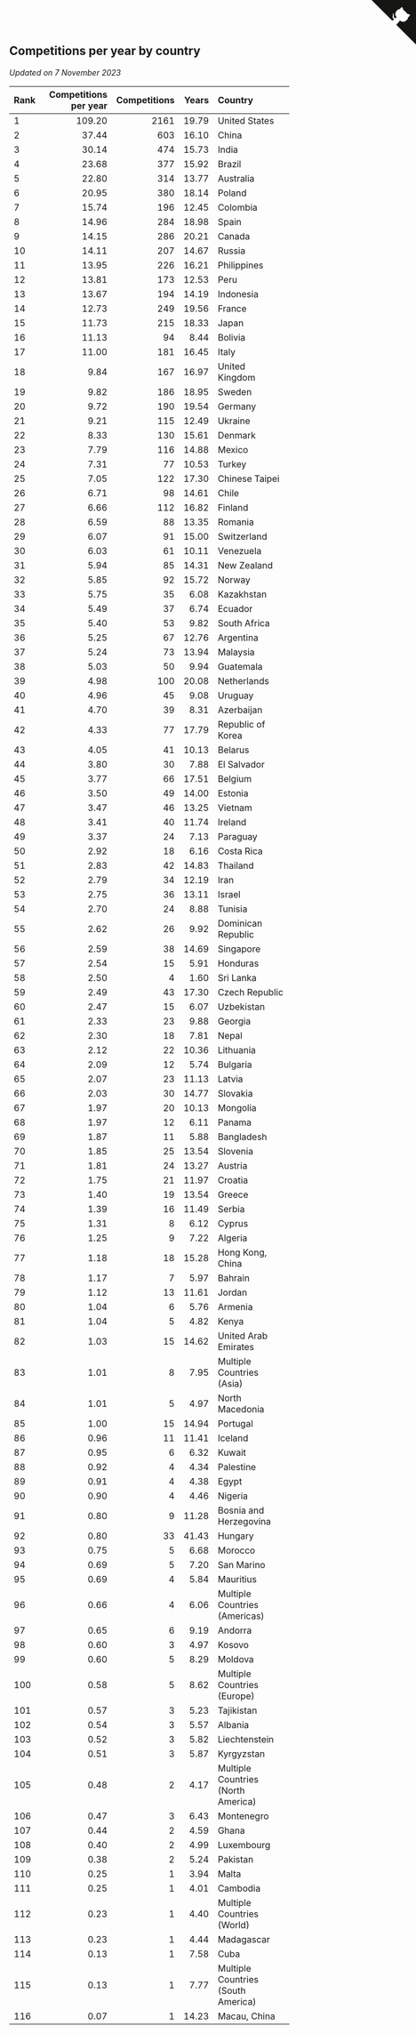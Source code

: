 ## Competitions per year by country

*Updated on  7 November 2023*

| Rank | Competitions per year | Competitions | Years | Country |
| :--- | ---: | ---: | ---: | :--- |
| 1 | 109.20 | 2161 | 19.79 | United States |
| 2 | 37.44 | 603 | 16.10 | China |
| 3 | 30.14 | 474 | 15.73 | India |
| 4 | 23.68 | 377 | 15.92 | Brazil |
| 5 | 22.80 | 314 | 13.77 | Australia |
| 6 | 20.95 | 380 | 18.14 | Poland |
| 7 | 15.74 | 196 | 12.45 | Colombia |
| 8 | 14.96 | 284 | 18.98 | Spain |
| 9 | 14.15 | 286 | 20.21 | Canada |
| 10 | 14.11 | 207 | 14.67 | Russia |
| 11 | 13.95 | 226 | 16.21 | Philippines |
| 12 | 13.81 | 173 | 12.53 | Peru |
| 13 | 13.67 | 194 | 14.19 | Indonesia |
| 14 | 12.73 | 249 | 19.56 | France |
| 15 | 11.73 | 215 | 18.33 | Japan |
| 16 | 11.13 | 94 | 8.44 | Bolivia |
| 17 | 11.00 | 181 | 16.45 | Italy |
| 18 | 9.84 | 167 | 16.97 | United Kingdom |
| 19 | 9.82 | 186 | 18.95 | Sweden |
| 20 | 9.72 | 190 | 19.54 | Germany |
| 21 | 9.21 | 115 | 12.49 | Ukraine |
| 22 | 8.33 | 130 | 15.61 | Denmark |
| 23 | 7.79 | 116 | 14.88 | Mexico |
| 24 | 7.31 | 77 | 10.53 | Turkey |
| 25 | 7.05 | 122 | 17.30 | Chinese Taipei |
| 26 | 6.71 | 98 | 14.61 | Chile |
| 27 | 6.66 | 112 | 16.82 | Finland |
| 28 | 6.59 | 88 | 13.35 | Romania |
| 29 | 6.07 | 91 | 15.00 | Switzerland |
| 30 | 6.03 | 61 | 10.11 | Venezuela |
| 31 | 5.94 | 85 | 14.31 | New Zealand |
| 32 | 5.85 | 92 | 15.72 | Norway |
| 33 | 5.75 | 35 | 6.08 | Kazakhstan |
| 34 | 5.49 | 37 | 6.74 | Ecuador |
| 35 | 5.40 | 53 | 9.82 | South Africa |
| 36 | 5.25 | 67 | 12.76 | Argentina |
| 37 | 5.24 | 73 | 13.94 | Malaysia |
| 38 | 5.03 | 50 | 9.94 | Guatemala |
| 39 | 4.98 | 100 | 20.08 | Netherlands |
| 40 | 4.96 | 45 | 9.08 | Uruguay |
| 41 | 4.70 | 39 | 8.31 | Azerbaijan |
| 42 | 4.33 | 77 | 17.79 | Republic of Korea |
| 43 | 4.05 | 41 | 10.13 | Belarus |
| 44 | 3.80 | 30 | 7.88 | El Salvador |
| 45 | 3.77 | 66 | 17.51 | Belgium |
| 46 | 3.50 | 49 | 14.00 | Estonia |
| 47 | 3.47 | 46 | 13.25 | Vietnam |
| 48 | 3.41 | 40 | 11.74 | Ireland |
| 49 | 3.37 | 24 | 7.13 | Paraguay |
| 50 | 2.92 | 18 | 6.16 | Costa Rica |
| 51 | 2.83 | 42 | 14.83 | Thailand |
| 52 | 2.79 | 34 | 12.19 | Iran |
| 53 | 2.75 | 36 | 13.11 | Israel |
| 54 | 2.70 | 24 | 8.88 | Tunisia |
| 55 | 2.62 | 26 | 9.92 | Dominican Republic |
| 56 | 2.59 | 38 | 14.69 | Singapore |
| 57 | 2.54 | 15 | 5.91 | Honduras |
| 58 | 2.50 | 4 | 1.60 | Sri Lanka |
| 59 | 2.49 | 43 | 17.30 | Czech Republic |
| 60 | 2.47 | 15 | 6.07 | Uzbekistan |
| 61 | 2.33 | 23 | 9.88 | Georgia |
| 62 | 2.30 | 18 | 7.81 | Nepal |
| 63 | 2.12 | 22 | 10.36 | Lithuania |
| 64 | 2.09 | 12 | 5.74 | Bulgaria |
| 65 | 2.07 | 23 | 11.13 | Latvia |
| 66 | 2.03 | 30 | 14.77 | Slovakia |
| 67 | 1.97 | 20 | 10.13 | Mongolia |
| 68 | 1.97 | 12 | 6.11 | Panama |
| 69 | 1.87 | 11 | 5.88 | Bangladesh |
| 70 | 1.85 | 25 | 13.54 | Slovenia |
| 71 | 1.81 | 24 | 13.27 | Austria |
| 72 | 1.75 | 21 | 11.97 | Croatia |
| 73 | 1.40 | 19 | 13.54 | Greece |
| 74 | 1.39 | 16 | 11.49 | Serbia |
| 75 | 1.31 | 8 | 6.12 | Cyprus |
| 76 | 1.25 | 9 | 7.22 | Algeria |
| 77 | 1.18 | 18 | 15.28 | Hong Kong, China |
| 78 | 1.17 | 7 | 5.97 | Bahrain |
| 79 | 1.12 | 13 | 11.61 | Jordan |
| 80 | 1.04 | 6 | 5.76 | Armenia |
| 81 | 1.04 | 5 | 4.82 | Kenya |
| 82 | 1.03 | 15 | 14.62 | United Arab Emirates |
| 83 | 1.01 | 8 | 7.95 | Multiple Countries (Asia) |
| 84 | 1.01 | 5 | 4.97 | North Macedonia |
| 85 | 1.00 | 15 | 14.94 | Portugal |
| 86 | 0.96 | 11 | 11.41 | Iceland |
| 87 | 0.95 | 6 | 6.32 | Kuwait |
| 88 | 0.92 | 4 | 4.34 | Palestine |
| 89 | 0.91 | 4 | 4.38 | Egypt |
| 90 | 0.90 | 4 | 4.46 | Nigeria |
| 91 | 0.80 | 9 | 11.28 | Bosnia and Herzegovina |
| 92 | 0.80 | 33 | 41.43 | Hungary |
| 93 | 0.75 | 5 | 6.68 | Morocco |
| 94 | 0.69 | 5 | 7.20 | San Marino |
| 95 | 0.69 | 4 | 5.84 | Mauritius |
| 96 | 0.66 | 4 | 6.06 | Multiple Countries (Americas) |
| 97 | 0.65 | 6 | 9.19 | Andorra |
| 98 | 0.60 | 3 | 4.97 | Kosovo |
| 99 | 0.60 | 5 | 8.29 | Moldova |
| 100 | 0.58 | 5 | 8.62 | Multiple Countries (Europe) |
| 101 | 0.57 | 3 | 5.23 | Tajikistan |
| 102 | 0.54 | 3 | 5.57 | Albania |
| 103 | 0.52 | 3 | 5.82 | Liechtenstein |
| 104 | 0.51 | 3 | 5.87 | Kyrgyzstan |
| 105 | 0.48 | 2 | 4.17 | Multiple Countries (North America) |
| 106 | 0.47 | 3 | 6.43 | Montenegro |
| 107 | 0.44 | 2 | 4.59 | Ghana |
| 108 | 0.40 | 2 | 4.99 | Luxembourg |
| 109 | 0.38 | 2 | 5.24 | Pakistan |
| 110 | 0.25 | 1 | 3.94 | Malta |
| 111 | 0.25 | 1 | 4.01 | Cambodia |
| 112 | 0.23 | 1 | 4.40 | Multiple Countries (World) |
| 113 | 0.23 | 1 | 4.44 | Madagascar |
| 114 | 0.13 | 1 | 7.58 | Cuba |
| 115 | 0.13 | 1 | 7.77 | Multiple Countries (South America) |
| 116 | 0.07 | 1 | 14.23 | Macau, China |


<a href="https://github.com/JustinTimeCuber/wca_statistics" class="github-corner" aria-label="View source on Github"><svg width="80" height="80" viewBox="0 0 250 250" style="fill:#151513; color:#fff; position: absolute; top: 0; border: 0; right: 0;" aria-hidden="true"><path d="M0,0 L115,115 L130,115 L142,142 L250,250 L250,0 Z"></path><path d="M128.3,109.0 C113.8,99.7 119.0,89.6 119.0,89.6 C122.0,82.7 120.5,78.6 120.5,78.6 C119.2,72.0 123.4,76.3 123.4,76.3 C127.3,80.9 125.5,87.3 125.5,87.3 C122.9,97.6 130.6,101.9 134.4,103.2" fill="currentColor" style="transform-origin: 130px 106px;" class="octo-arm"></path><path d="M115.0,115.0 C114.9,115.1 118.7,116.5 119.8,115.4 L133.7,101.6 C136.9,99.2 139.9,98.4 142.2,98.6 C133.8,88.0 127.5,74.4 143.8,58.0 C148.5,53.4 154.0,51.2 159.7,51.0 C160.3,49.4 163.2,43.6 171.4,40.1 C171.4,40.1 176.1,42.5 178.8,56.2 C183.1,58.6 187.2,61.8 190.9,65.4 C194.5,69.0 197.7,73.2 200.1,77.6 C213.8,80.2 216.3,84.9 216.3,84.9 C212.7,93.1 206.9,96.0 205.4,96.6 C205.1,102.4 203.0,107.8 198.3,112.5 C181.9,128.9 168.3,122.5 157.7,114.1 C157.9,116.9 156.7,120.9 152.7,124.9 L141.0,136.5 C139.8,137.7 141.6,141.9 141.8,141.8 Z" fill="currentColor" class="octo-body"></path></svg></a><style>.github-corner:hover .octo-arm{animation:octocat-wave 560ms ease-in-out}@keyframes octocat-wave{0%,100%{transform:rotate(0)}20%,60%{transform:rotate(-25deg)}40%,80%{transform:rotate(10deg)}}@media (max-width:500px){.github-corner:hover .octo-arm{animation:none}.github-corner .octo-arm{animation:octocat-wave 560ms ease-in-out}}</style>
